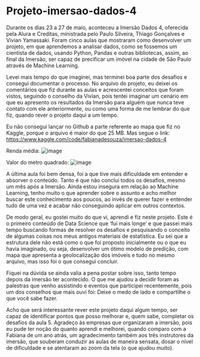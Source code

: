# Projeto-imersao-dados-4

Durante os dias 23 a 27 de maio, aconteceu a Imersão Dados 4, oferecida pela Alura e Creditas, ministrada pelo Paulo Silveira, Thiago Gonçalves e Vivian Yamassaki. Foram cinco aulas que mostraram como desenvolver um projeto, em que aprendemos a analisar dados, como se fossemos um cientista de dados, usando Python, Pandas e outras bibliotecas, assim, ao final da Imersão, ser capaz de precificar um imóvel na cidade de São Paulo através de Machine Learning.

Levei mais tempo do que imaginei, mas terminei boa parte dos desafios e consegui documentar o processo. No arquivo do projeto, eu deixei os comentários que fiz durante as aulas e acrescentei conceitos que foram vistos, seguindo o conselho da Vivian, pois tentei imaginar um cenário em que eu apresento os resultados da Imersão para alguém que nunca teve contato com ele anteriormente, ou como uma forma de me lembrar do que fiz, quando rever o projeto daqui a um tempo.

Eu não consegui lançar no Github a parte referente ao mapa que fiz no Kaggle, porque o arquivo é maior do que 25 MB. Mas segue o link: https://www.kaggle.com/code/fabianadesouza/imersao-dados-4

Renda média:
![image](https://user-images.githubusercontent.com/67301805/175099831-1c042fee-3c43-4f93-b17f-7fb6ff93110f.png)

Valor do metro quadrado:
![image](https://user-images.githubusercontent.com/67301805/175100132-98f2950d-d900-49b3-bc51-c007d0af74f0.png)

A última aula foi bem densa, foi a que tive mais dificuldade em entender e absorver o conteúdo. Tanto é que não conclui todos os desafios, mesmo um mês após a Imersão. Ainda estou insegura em relação ao Machine Learning, tenho muito o que aprender sobre o assunto e acho melhor buscar este conhecimento aos poucos, ao invés de querer fazer e entender tudo de uma vez e acabar não conseguindo aplicar em outros contextos.

De modo geral, eu gostei muito do que vi, aprendi e fiz neste projeto. Este é o primeiro conteúdo de Data Science que ‘fui mais longe’ e que passei mais tempo buscando formas de resolver os desafios e pesquisando o conceito de algumas coisas nos meus antigos materiais de estatística. Eu sei que a estrutura dele não está como o que foi proposto inicialmente ou o que eu havia imaginado, ou seja, desenvolver um ótimo modelo de predição, com mapa que apresenta a geolocalização dos imóveis e tudo no mesmo arquivo, mas isso foi o que consegui concluir.

Fiquei na dúvida se ainda valia a pena postar sobre isso, tanto tempo depois da imersão ter acontecido. O que me ajudou a decidir foram as palestras que venho assistindo e eventos que participei recentemente, pois um dos conselhos que mais ouvi foi: Deixe o medo de lado e compartilhe o que você sabe fazer.

Acho que será interessante rever este projeto daqui algum tempo, ser capaz de identificar pontos que posso melhorar e, quem sabe, completar os desafios da aula 5. Agradeço às empresas que organizaram a imersão, pois eu pude ter noção do quanto aprendi e melhorei, quando comparo com a Fabiana de um ano atrás, um agradecimento também aos três instrutores da imersão, que souberam conduzir as aulas de maneira sensata, dosar o nível de dificuldade e se atentaram ao zoom da tela (o que ajudou muito).
